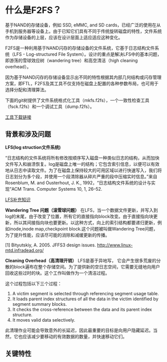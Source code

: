 # 什么是F2FS？

基于NAND的存储设备，例如 SSD, eMMC, and SD cards，已经广泛的使用在从手机到服务器等设备上。由于已知它们具有不同于传统旋转磁盘的特性，文件系统作为存储设备的上层，应该在设计层面上适应适应这种变化。

F2FS是一种利用基于NAND闪存的存储设备的文件系统，它基于日志结构文件系统（LFS - Log-structured File System）。设计的重点是解决LFS中的基本问题，即游荡的雪球效应树（wandering tree）和高空清洁（high cleaning overhead）。

因为基于NAND闪存的存储设备显示出不同的特性根据其内部几何结构或闪存管理方案，即FTL，F2FS及其工具不仅支持在磁盘上配置的各种参数布局，也可用于选择分配和清理算法。

下面的git树提供了文件系统格式化工具（mkfs.f2fs），一个一致性检查工具（fsck.f2fs）和一个调试工具（dump.f2fs）。

[工具下载链接](git://git.kernel.org/pub/scm/linux/kernel/git/jaegeuk/f2fs-tools.git)

## 背景和涉及问题

**LFS(log struction文件系统)**

“日志结构的文件系统将所有修改按顺序写入磁盘一种类似日志的结构，从而加快文件写入和崩溃恢复。log是磁盘上唯一的结构；它包含索引信息，以便可以有效地从日志中读取文件。为了在磁盘上保持较大的可用区域以进行快速写入，我们将日志划分为多个段，并使用一个段清除器从碎片严重的段中压缩实时信息。”来自 Rosenblum, M. and Ousterhout, J. K., 1992，“日志结构文件系统的设计与实现”ACM Trans. Computer Systems 10, 1, 26–52.

 [LFS补充知识](https://blog.csdn.net/wdy_yx/article/details/42848773)

**Wandering Tree 问题（滚雪球问题）**
在LFS，当一个数据文件更新，并写入到log的末尾，由于改变了位置，所有它的直接指向block改变。由于直接指向块更新，所以其间接指向块也要更新。以这种方式，向上的索引结构都要递归更新，例如inode,inode map,checkpoint block.这个问题被叫做Wandering Tree问题，为了提升性能，应该尽可能的消除和减缓更新的传播。

[1] Bityutskiy, A. 2005. JFFS3 design issues. http://www.linux-mtd.infradead.org/

**Cleaning Overhead（高清理开销）**
LFS是基于异地写， 它会产生很多荒废的分散的block遍布在整个存储空间。为了提供新的空日志空间，它需要无缝地向用户回收这些过时的块。这个工作叫做作为一个清洁过程。

这个过程包括以下三个过程：
1. A victim segment is selected through referencing segment usage table.
2. It loads parent index structures of all the data in the victim identified by
   segment summary blocks.
3. It checks the cross-reference between the data and its parent index structure.
4. It moves valid data selectively.

此清理作业可能会导致意外的长延迟，因此最重要的目标是向用户隐藏延迟。当然，它也应该减少要移动的有效数据的数量，并快速移动它们。

## 关键特性

